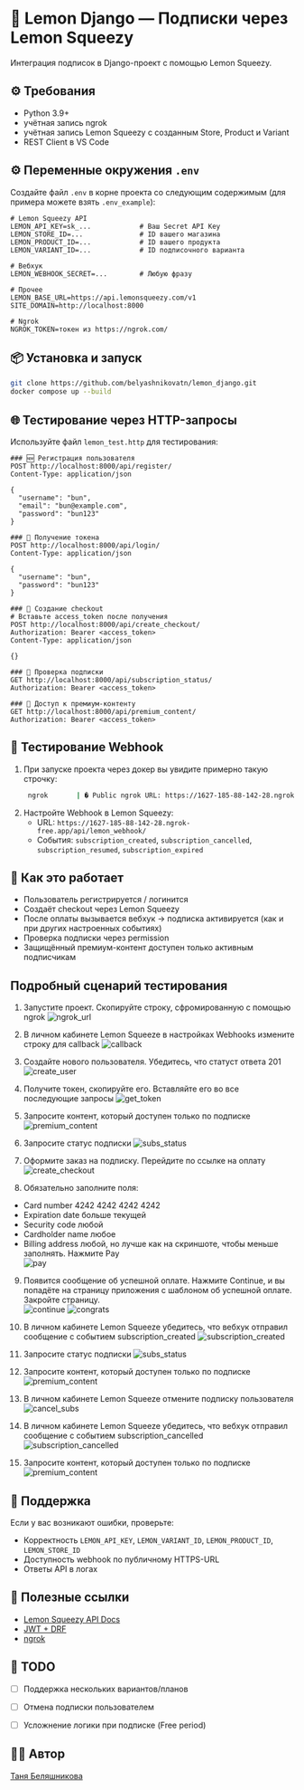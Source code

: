 # 🍋 Lemon Django — Подписки через Lemon Squeezy

Интеграция подписок в Django-проект с помощью Lemon Squeezy.

## ⚙️ Требования

- Python 3.9+
- учётная запись ngrok
- учётная запись Lemon Squeezy с созданным Store, Product и Variant
- REST Client в VS Code


## ⚙️ Переменные окружения `.env`

Создайте файл `.env` в корне проекта со следующим содержимым (для примера можете взять `.env_example`):

```env
# Lemon Squeezy API
LEMON_API_KEY=sk_...            # Ваш Secret API Key
LEMON_STORE_ID=...              # ID вашего магазина
LEMON_PRODUCT_ID=...            # ID вашего продукта
LEMON_VARIANT_ID=...            # ID подписочного варианта

# Вебхук
LEMON_WEBHOOK_SECRET=...        # Любую фразу

# Прочее
LEMON_BASE_URL=https://api.lemonsqueezy.com/v1
SITE_DOMAIN=http://localhost:8000

# Ngrok
NGROK_TOKEN=токен из https://ngrok.com/
```


## 📦 Установка и запуск

```bash
git clone https://github.com/belyashnikovatn/lemon_django.git
docker compose up --build
```

## 🌐 Тестирование через HTTP-запросы

Используйте файл `lemon_test.http` для тестирования:

```http
### 🆕 Регистрация пользователя
POST http://localhost:8000/api/register/
Content-Type: application/json

{
  "username": "bun",
  "email": "bun@example.com",
  "password": "bun123"
}

### 🔑 Получение токена
POST http://localhost:8000/api/login/
Content-Type: application/json

{
  "username": "bun",
  "password": "bun123"
}

### 🧾 Создание checkout
# Вставьте access_token после получения
POST http://localhost:8000/api/create_checkout/
Authorization: Bearer <access_token>
Content-Type: application/json

{}

### 👤 Проверка подписки
GET http://localhost:8000/api/subscription_status/
Authorization: Bearer <access_token>

### 💎 Доступ к премиум-контенту
GET http://localhost:8000/api/premium_content/
Authorization: Bearer <access_token>
```

## 🧪 Тестирование Webhook

1. При запуске проекта через докер вы увидите примерно такую строчку:
   ```bash
    ngrok       | � Public ngrok URL: https://1627-185-88-142-28.ngrok-free.app
   ```
2. Настройте Webhook в Lemon Squeezy:
   - URL: `https://1627-185-88-142-28.ngrok-free.app/api/lemon_webhook/`
   - События: `subscription_created`, `subscription_cancelled`, `subscription_resumed`, `subscription_expired`

## 🧠 Как это работает

- Пользователь регистрируется / логинится
- Создаёт checkout через Lemon Squeezy
- После оплаты вызывается вебхук → подписка активируется (как и при других настроенных событиях)
- Проверка подписки через permission
- Защищённый премиум-контент доступен только активным подписчикам

## Подробный сценарий тестирования
1. Запустите проект. Скопируйте строку, сфромированную с помощью ngrok 
![ngrok_url](screens/00.png)

2. В личном кабинете Lemon Squeeze в настройках Webhooks измените строку для callback
![callback](screens/01.png)

3. Создайте нового пользователя. Убедитесь, что статуст ответа 201
![create_user](screens/02.png)

4. Получите токен, скопируйте его. Вставляйте его во все последующие запросы
![get_token](screens/03.png)

5. Запросите контент, который доступен только по подписке
![premium_content](screens/04.png)

6.  Запросите статус подписки
![subs_status](screens/05.png)

7. Оформите заказ на подписку. Перейдите по ссылке на оплату
![create_checkout](screens/06.png)

8. Обязательно заполните поля:
- Card number 4242 4242 4242 4242
- Expiration date больше текущей 
- Security code любой 
- Cardholder name любое 
- Billing address любой, но лучше как на скриншоте, чтобы меньше заполнять. Нажмите Pay  
![pay](screens/07.png)

9. Появится сообщение об успешной оплате. Нажмите Continue, и вы попадёте на страницу приложения с шаблоном об успешной оплате. Закройте страницу.  
![continue](screens/08.png)
![congrats](screens/09.png)


10. В личном кабинете Lemon Squeeze убедитесь, что вебхук отправил сообщение с событием subscription_created
![subscription_created](screens/10.png)

11. Запросите статус подписки
![subs_status](screens/11.png)


12. Запросите контент, который доступен только по подписке
![premium_content](screens/12.png)

13. В личном кабинете Lemon Squeeze отмените подписку пользователя
![cancel_subs](screens/13.png)

14. В личном кабинете Lemon Squeeze убедитесь, что вебхук отправил сообщение с событием subscription_cancelled
![subscription_cancelled](screens/14.png)

15. Запросите контент, который доступен только по подписке
![premium_content](screens/04.png)








## 🛟 Поддержка

Если у вас возникают ошибки, проверьте:

- Корректность `LEMON_API_KEY`, `LEMON_VARIANT_ID`, `LEMON_PRODUCT_ID`, `LEMON_STORE_ID`
- Доступность webhook по публичному HTTPS-URL
- Ответы API в логах

## 📃 Полезные ссылки

- [Lemon Squeezy API Docs](https://docs.lemonsqueezy.com/api)
- [JWT + DRF](https://django-rest-framework-simplejwt.readthedocs.io/)
- [ngrok](https://ngrok.com/)

## 📢 TODO

- [ ] Поддержка нескольких вариантов/планов
- [ ] Отмена подписки пользователем
- [ ] Усложнение логики при подписке (Free period)


## 🧑‍💻 Автор

[Таня Беляшникова](https://github.com/belyashnikovatn)